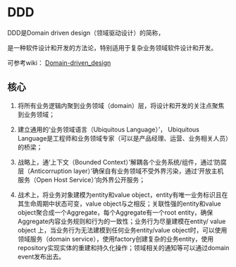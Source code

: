 # DDD

DDD是Domain driven design（领域驱动设计）的简称，

是一种软件设计和开发的方法论，特别适用于复杂业务领域软件设计和开发。

可参考wiki： [Domain-driven_design](https://en.wikipedia.org/wiki/Domain-driven_design)

## 核心

1. 将所有业务逻辑内聚到业务领域（domain）层，将设计和开发的关注点聚焦到业务领域；

2. 建立通用的‘业务领域语言（Ubiquitous Language）’， Ubiquitous Language是工程师和业务领域专家（可以是产品经理、运营、业务相关人员）的桥梁；

3. 战略上，通‘上下文（Bounded Context）’解耦各个业务系统/组件，通过‘防腐层（Anticorruption layer）’确保自有业务领域不受外界污染，通过‘开放主机服务（Open Host
   Service）’向外界公开服务；
   
4. 战术上，将业务对象建模为entity和value object，entity有唯一业务标识且在其生命周期中状态可变，value object与之相反；关联性强的entity和value
   object聚合成一个Aggregate，每个Aggregate有一个root entity，确保Aggregate内容业务规则和行为的一致性；业务行为尽量建模在entity/ value object
   上，当业务行为无法建模到任何业务entity/value object时，可以使用领域服务（domain
   service），使用factory创建复杂的业务entity，使用repository实现实体的重建和持久化操作；领域相关的通知等可以通过domain event发布出去。
